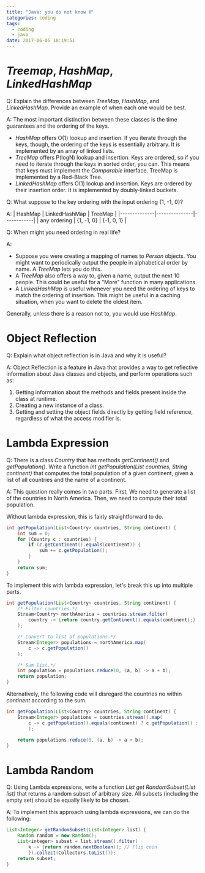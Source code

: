 ```yaml
---
title: "Java: you do not know Ⅱ"
categories: coding
tags:
  - coding
  - java
date: 2017-06-05 18:19:51
---
```


# _Treemap_, _HashMap_, _LinkedHashMap_ <P436>

Q: Explain the differences between _TreeMap_, _HashMap_, and _LinkedHashMap_. Provide an example of
when each one would be best.

A: The most important distinction between these classes is the time guarantees and the ordering of
the keys.

- _HashMap_ offers O(1) lookup and insertion. If you iterate through the keys, though, the ordering
  of the keys is essentially arbitrary. It is implemented by an array of linked lists.
- _TreeMap_ offers P(logN) lookup and insertion. Keys are ordered, so if you need to iterate through
  the keys in sorted order, you can. This means that keys must implement the _Comparable_ interface.
  TreeMap is implemented by a Red-Black Tree.
- _LinkedHashMap_ offers O(1) lookup and insertion. Keys are ordered by their insertion order. It is
  implemented by doubly-linked buckets.

<!--more-->

Q: What suppose to the key ordering with the input ordering {1, -1, 0}?

A: | HashMap | LinkedHashMap | TreeMap | |--------------|---------------|------------| | any
ordering | {1, -1, 0} | {-1, 0, 1} |

Q: When might you need ordering in real life?

A:

- Suppose you were creating a mapping of names to _Person_ objects. You might want to periodically
  output the people in alphabetical order by name. A _TreeMap_ lets you do this.
- A _TreeMap_ also offers a way to, given a name, output the next 10 people. This could be useful
  for a "More" function in many applications.
- A _LinkedHashMap_ is useful whenever you need the ordering of keys to match the ordering of
  insertion. This might be useful in a caching situation, when you want to delete the oldest item.

Generally, unless there is a reason not to, you would use _HashMap_.

# Object Reflection <P437>

Q: Explain what object reflection is in Java and why it is useful?

A: Object Reflection is a feature in Java that provides a way to get reflective information about
Java classes and objects, and perform operations such as:

1. Getting information about the methods and fields present inside the class at runtime.
2. Creating a new instance of a class.
3. Getting and setting the object fields directly by getting field reference, regardless of what the
   access modifier is.

# Lambda Expression <P438>

Q: There is a class _Country_ that has methods _getContinent()_ and _getPopulation()_. Write a
function _int getPopulation(List<Country> countries, String continent)_ that computes the total
population of a given continent, given a list of all countries and the name of a continent.

A: This question really comes in two parts. First, We need to generate a list of the countries in
North America. Then, we need to compute their total population.

Without lambda expression, this is fairly straightforward to do.

```java
int getPopulation(List<Country> countries, String continent) {
    int sum = 0;
    for (Country c : countries) {
        if (c.getContinent().equals(continent)) {
            sum += c.getPopulation();
        }
    }
    return sum;
}
```

To implement this with lambda expression, let's break this up into multiple parts.

```java
int getPopulation(List<Country> countries, String continent) {
    /* Filter countries.*/
    Stream<Country> northAmerica = countries.stream.filter(
        country -> {return country.getContinent().equals(continent);}
    );

    /* Convert to list of populations.*/
    Stream<Integer> populations = northAmerica.map(
        c -> c.getPopulation()
    );

    /* Sum list.*/
    int population = populations.reduce(0, (a, b) -> a + b);
    return population;
}
```

Alternatively, the following code will disregard the countries no within _continent_ according to
the sum.

```java
int getPopulation(List<Country> countries, String continent) {
    Stream<Integer> populations = countries.stream().map(
        c -> c.getPopulation().equals(continent) ? c.getPopulation() : 0
        );

    return populations.reduce(0, (a, b) -> a + b);
}
```

# Lambda Random <P439>

Q: Using Lambda expressions, write a function _List<Integer> get RandomSubset(List<Integer> list)_
that returns a random subset of arbitrary size. All subsets (including the empty set) should be
equally likely to be chosen.

A: To implement this approach using lambda expressions, we can do the following:

```java
List<Integer> getRandomSubset(List<Integer> list) {
    Random random = new Random();
    List<integer> subset = list.stream().filter(
        k -> {return random.nextBoolean(); // Flip coin
        }).collect(Collectors.toList());
    return subset;
}
```
